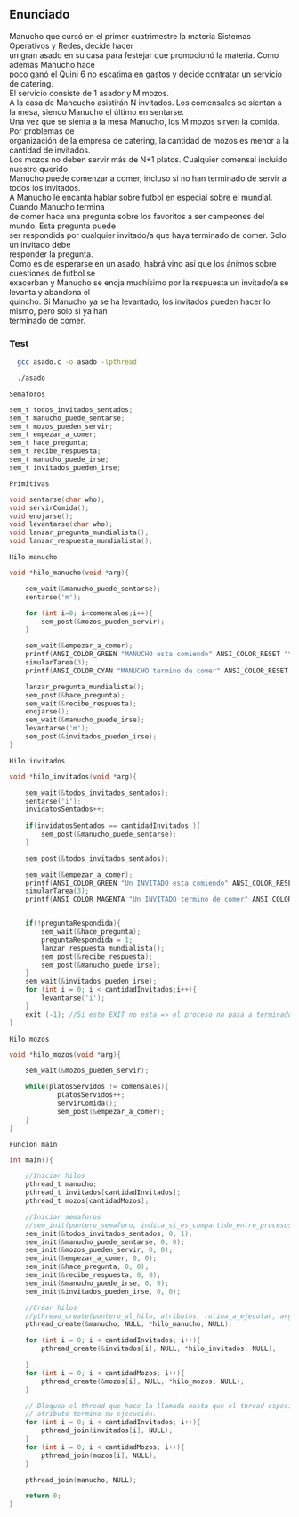 ## Enunciado
Manucho que cursó en el primer cuatrimestre la materia Sistemas Operativos y Redes, decide hacer  
un gran asado en su casa para festejar que promocionó la materia. Como además Manucho hace  
poco ganó el Quini 6 no escatima en gastos y decide contratar un servicio de catering.    
El servicio consiste de 1 asador y M mozos.  
A la casa de Mancucho asistirán N invitados. Los comensales se sientan a la mesa, siendo Manucho
el último en sentarse.  
Una vez que se sienta a la mesa Manucho, los M mozos sirven la comida. Por problemas de  
organización de la empresa de catering, la cantidad de mozos es menor a la cantidad de invitados.  
Los mozos no deben servir más de N+1 platos. Cualquier comensal incluido nuestro querido  
Manucho puede comenzar a comer, incluso si no han terminado de servir a todos los invitados.  
A Manucho le encanta hablar sobre futbol en especial sobre el mundial. Cuando Manucho termina  
de comer hace una pregunta sobre los favoritos a ser campeones del mundo. Esta pregunta puede  
ser respondida por cualquier invitado/a que haya terminado de comer. Solo un invitado debe  
responder la pregunta.  
Como es de esperarse en un asado, habrá vino así que los ánimos sobre cuestiones de futbol se  
exacerban y Manucho se enoja muchísimo por la respuesta un invitado/a se levanta y abandona el  
quincho. Si Manucho ya se ha levantado, los invitados pueden hacer lo mismo, pero solo si ya han  
terminado de comer.  

### Test

```bash
  gcc asado.c -o asado -lpthread
```
```bash
  ./asado
```

`Semaforos`
```c
sem_t todos_invitados_sentados;
sem_t manucho_puede_sentarse;
sem_t mozos_pueden_servir;
sem_t empezar_a_comer;
sem_t hace_pregunta;
sem_t recibe_respuesta;
sem_t manucho_puede_irse;
sem_t invitados_pueden_irse;
```


`Primitivas`
```c
void sentarse(char who);
void servirComida();
void enojarse();
void levantarse(char who);
void lanzar_pregunta_mundialista();
void lanzar_respuesta_mundialista();
```

`Hilo manucho`
```c
void *hilo_manucho(void *arg){

    sem_wait(&manucho_puede_sentarse);
    sentarse('m');

    for (int i=0; i<comensales;i++){
        sem_post(&mozos_pueden_servir);
    }

    sem_wait(&empezar_a_comer);
    printf(ANSI_COLOR_GREEN "MANUCHO esta comiendo" ANSI_COLOR_RESET "\n");
    simularTarea(3);
    printf(ANSI_COLOR_CYAN "MANUCHO termino de comer" ANSI_COLOR_RESET "\n");

    lanzar_pregunta_mundialista();
    sem_post(&hace_pregunta);
    sem_wait(&recibe_respuesta);
    enojarse();
    sem_wait(&manucho_puede_irse);
    levantarse('m');
    sem_post(&invitados_pueden_irse);
}
```

`Hilo invitados`
```c
void *hilo_invitados(void *arg){

    sem_wait(&todos_invitados_sentados);
    sentarse('i');
    invidatosSentados++;
    
    if(invidatosSentados == cantidadInvitados ){
        sem_post(&manucho_puede_sentarse);
    }

    sem_post(&todos_invitados_sentados);

    sem_wait(&empezar_a_comer);
    printf(ANSI_COLOR_GREEN "Un INVITADO esta comiendo" ANSI_COLOR_RESET "\n");
    simularTarea(3);
    printf(ANSI_COLOR_MAGENTA "Un INVITADO termino de comer" ANSI_COLOR_RESET "\n");


    if(!preguntaRespondida){
        sem_wait(&hace_pregunta);
        preguntaRespondida = 1;
        lanzar_respuesta_mundialista();
        sem_post(&recibe_respuesta);
        sem_post(&manucho_puede_irse);
    }
    sem_wait(&invitados_pueden_irse);
    for (int i = 0; i < cantidadInvitados;i++){
        levantarse('i');
    }
    exit (-1); //Si este EXIT no esta => el proceso no pasa a terminado. :( No se como hacer que termine sin necesidad de este exit().
}
```

`Hilo mozos`
```c
void *hilo_mozos(void *arg){

    sem_wait(&mozos_pueden_servir);

    while(platosServidos != comensales){
            platosServidos++;
            servirComida();
            sem_post(&empezar_a_comer);
    } 
}
```

`Funcion main`
```c
int main(){

    //Iniciar hilos
    pthread_t manucho;
    pthread_t invitados[cantidadInvitados];
    pthread_t mozos[cantidadMozos];

    //Iniciar semaforos
    //sem_init(puntero_semaforo, indica_si_es_compartido_entre_procesos, valor_inicial_semaforo)
    sem_init(&todos_invitados_sentados, 0, 1);
    sem_init(&manucho_puede_sentarse, 0, 0);
    sem_init(&mozos_pueden_servir, 0, 0);
    sem_init(&empezar_a_comer, 0, 0);
    sem_init(&hace_pregunta, 0, 0);
    sem_init(&recibe_respuesta, 0, 0);
    sem_init(&manucho_puede_irse, 0, 0);
    sem_init(&invitados_pueden_irse, 0, 0);

    //Crear hilos
    //pthread_create(puntero_al_hilo, atributos, rutina_a_ejecutar, argumentos_de_rutina);
    pthread_create(&manucho, NULL, *hilo_manucho, NULL);

    for (int i = 0; i < cantidadInvitados; i++){
        pthread_create(&invitados[i], NULL, *hilo_invitados, NULL);

    }
    for (int i = 0; i < cantidadMozos; i++){
        pthread_create(&mozos[i], NULL, *hilo_mozos, NULL);
    }

    // Bloquea el thread que hace la llamada hasta que el thread especificado como
    // atributo termina su ejecución.
    for (int i = 0; i < cantidadInvitados; i++){
        pthread_join(invitados[i], NULL);
    }
    for (int i = 0; i < cantidadMozos; i++){
        pthread_join(mozos[i], NULL);
    }

    pthread_join(manucho, NULL);

    return 0;
}
```
